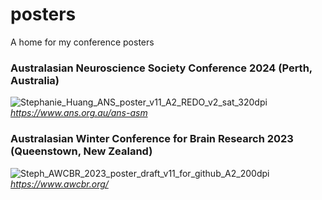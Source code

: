 # posters
A home for my conference posters

### Australasian Neuroscience Society Conference 2024 (Perth, Australia)
![Stephanie_Huang_ANS_poster_v11_A2_REDO_v2_sat_320dpi](https://github.com/user-attachments/assets/ca3ea66e-1249-4c18-af33-cec9a3e26a4f)
*https://www.ans.org.au/ans-asm*

### Australasian Winter Conference for Brain Research 2023 (Queenstown, New Zealand)
![Steph_AWCBR_2023_poster_draft_v11_for_github_A2_200dpi](https://github.com/user-attachments/assets/82088eeb-6932-4065-95e3-f4a7598def41)
*https://www.awcbr.org/*





